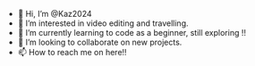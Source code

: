 - 👋 Hi, I’m @Kaz2024
- 👀 I’m interested in video editing and travelling. 
- 🌱 I’m currently learning to code as a beginner, still exploring !!
- 💞️ I’m looking to collaborate on new projects. 
- 📫 How to reach me on here!!

<!---
Kaz2024/Kaz2024 is a ✨ special ✨ repository because its `README.md` (this file) appears on your GitHub profile.
You can click the Preview link to take a look at your changes.
--->
